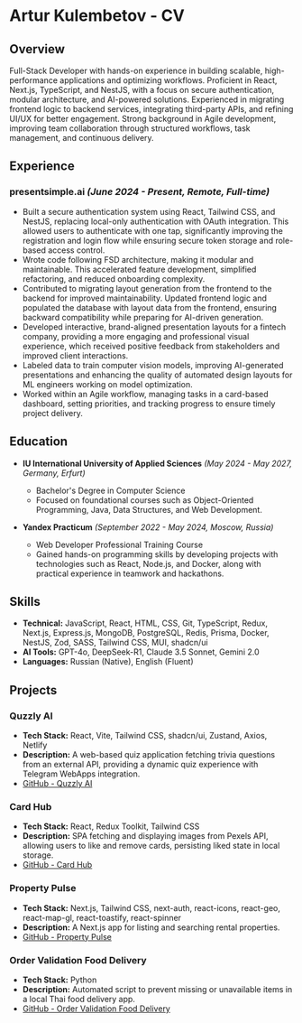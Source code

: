 # Artur Kulembetov - CV

## Overview

Full-Stack Developer with hands-on experience in building scalable, high-performance applications and optimizing workflows. Proficient in React, Next.js, TypeScript, and NestJS, with a focus on secure authentication, modular architecture, and AI-powered solutions. Experienced in migrating frontend logic to backend services, integrating third-party APIs, and refining UI/UX for better engagement. Strong background in Agile development, improving team collaboration through structured workflows, task management, and continuous delivery.

## Experience

### presentsimple.ai *(June 2024 - Present, Remote, Full-time)*
- Built a secure authentication system using React, Tailwind CSS, and NestJS, replacing local-only authentication with OAuth integration. This allowed users to authenticate with one tap, significantly improving the registration and login flow while ensuring secure token storage and role-based access control.
- Wrote code following FSD architecture, making it modular and maintainable. This accelerated feature development, simplified refactoring, and reduced onboarding complexity.
- Contributed to migrating layout generation from the frontend to the backend for improved maintainability. Updated frontend logic and populated the database with layout data from the frontend, ensuring backward compatibility while preparing for AI-driven generation.
- Developed interactive, brand-aligned presentation layouts for a fintech company, providing a more engaging and professional visual experience, which received positive feedback from stakeholders and improved client interactions.
- Labeled data to train computer vision models, improving AI-generated presentations and enhancing the quality of automated design layouts for ML engineers working on model optimization.
- Worked within an Agile workflow, managing tasks in a card-based dashboard, setting priorities, and tracking progress to ensure timely project delivery.

## Education

- **IU International University of Applied Sciences** *(May 2024 - May 2027, Germany, Erfurt)*
  - Bachelor's Degree in Computer Science
  - Focused on foundational courses such as Object-Oriented Programming, Java, Data Structures, and Web Development.

- **Yandex Practicum** *(September 2022 - May 2024, Moscow, Russia)*
  - Web Developer Professional Training Course
  - Gained hands-on programming skills by developing projects with technologies such as React, Node.js, and Docker, along with practical experience in teamwork and hackathons.

## Skills

- **Technical:** JavaScript, React, HTML, CSS, Git, TypeScript, Redux, Next.js, Express.js, MongoDB, PostgreSQL, Redis, Prisma, Docker, NestJS, Zod, SASS, Tailwind CSS, MUI, shadcn/ui
- **AI Tools:** GPT-4o, DeepSeek-R1, Claude 3.5 Sonnet, Gemini 2.0
- **Languages:** Russian (Native), English (Fluent)

## Projects

### **Quzzly AI**
- **Tech Stack:** React, Vite, Tailwind CSS, shadcn/ui, Zustand, Axios, Netlify
- **Description:** A web-based quiz application fetching trivia questions from an external API, providing a dynamic quiz experience with Telegram WebApps integration.
- [GitHub - Quzzly AI](https://github.com/kulembetov/quizzly-ai)

### **Card Hub**
- **Tech Stack:** React, Redux Toolkit, Tailwind CSS
- **Description:** SPA fetching and displaying images from Pexels API, allowing users to like and remove cards, persisting liked state in local storage.
- [GitHub - Card Hub](https://github.com/kulembetov/card-hub)

### **Property Pulse**
- **Tech Stack:** Next.js, Tailwind CSS, next-auth, react-icons, react-geo, react-map-gl, react-toastify, react-spinner
- **Description:** A Next.js app for listing and searching rental properties.
- [GitHub - Property Pulse](https://github.com/kulembetov/property-pulse)

### **Order Validation Food Delivery**
- **Tech Stack:** Python
- **Description:** Automated script to prevent missing or unavailable items in a local Thai food delivery app.
- [GitHub - Order Validation Food Delivery](https://github.com/kulembetov/order-validation-food-delivery)

